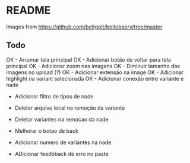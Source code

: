 # README

Images from https://github.com/boltgolt/boltobserv/tree/master

## Todo

OK - Arrumar tela principal
OK - Adicionar botão de voltar para tela principal
OK - Adicionar zoom nas imagens
OK - Diminuir tamanho das imagens no upload (?)
OK - Adicionar extensão na image
OK - Adicionar highlight na variant selecionada
OK - Adicionar conexão entre variante e nade

- Adicionar filtro de tipos de nade
- Deletar arquivo local na remoção da variante
- Deletar variantes na remocao da nade

- Melhorar o botao de back
- Adicionar numero de variantes na nade
- ADicionar feedbback de erro no paste
